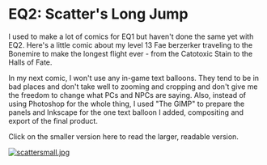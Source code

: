 # EQ2: Scatter's Long Jump

I used to make a lot of comics for EQ1 but haven't done the same yet with EQ2. Here's a little comic about my level 13 Fae berzerker traveling to the Bonemire to make the longest flight ever - from the Catotoxic Stain to the Halls of Fate.



In my next comic, I won't use any in-game text balloons. They tend to be in bad places and don't take well to zooming and cropping and don't give me the freedom to change what PCs and NPCs are saying. Also, instead of using Photoshop for the whole thing, I used "The GIMP" to prepare the panels and Inkscape for the one text balloon I added, compositing and export of the final product.

Click on the smaller version here to read the larger, readable version.

[![scattersmall.jpg](http://westkarana.com/wp-content/uploads/2006/12/scatter.jpg)](http://westkarana.com/wp-content/uploads/2006/12/scatter.jpg)

